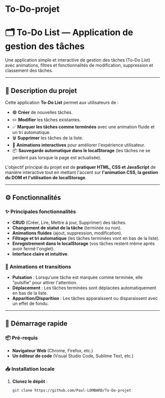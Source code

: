 # To-Do-projet

# 🗂️ To-Do List — Application de gestion des tâches

Une application simple et interactive de gestion des tâches (To-Do List) avec animations, filtres et fonctionnalités de modification, suppression et classement des tâches.

---

## 📖 **Description du projet**

Cette application **To-Do List** permet aux utilisateurs de :
- 🟢 **Créer** de nouvelles tâches.
- ✏️ **Modifier** les tâches existantes.
- ✅ **Marquer les tâches comme terminées** avec une animation fluide et un tri automatique.
- 🗑️ **Supprimer** les tâches de la liste.
- 🎨 **Animations interactives** pour améliorer l'expérience utilisateur.
- 📦 **Sauvegarde automatique dans le localStorage** (les tâches ne se perdent pas lorsque la page est actualisée).

L'objectif principal du projet est de **pratiquer HTML, CSS et JavaScript** de manière interactive tout en mettant l'accent sur **l'animation CSS, la gestion du DOM et l'utilisation de localStorage**.

---

## ⚙️ **Fonctionnalités**

### ✨ **Principales fonctionnalités**
- **CRUD** (Créer, Lire, Mettre à jour, Supprimer) des tâches.
- **Changement de statut de la tâche** (terminée ou non).
- **Animations fluides** (ajout, suppression, modification).
- **Filtrage et tri automatique** (les tâches terminées vont en bas de la liste).
- **Enregistrement dans le localStorage** (vos tâches restent même après avoir fermé l'onglet).
- **Interface claire et intuitive**.

### 🎉 **Animations et transitions**
- **Pulsation** : Lorsqu'une tâche est marquée comme terminée, elle "pulsifie" pour attirer l'attention.
- **Déplacement** : Les tâches terminées sont déplacées automatiquement en bas de la liste.
- **Apparition/Disparition** : Les tâches apparaissent ou disparaissent avec un effet de fondu.

---

## 🚀 **Démarrage rapide**

### 📦 **Pré-requis**
- **Navigateur Web** (Chrome, Firefox, etc.)
- **Un éditeur de code** (Visual Studio Code, Sublime Text, etc.)

### 📥 **Installation locale**
1. **Clonez le dépôt** :
   ```bash
   git clone https://github.com/Paul-LOMBARD/To-Do-projet
